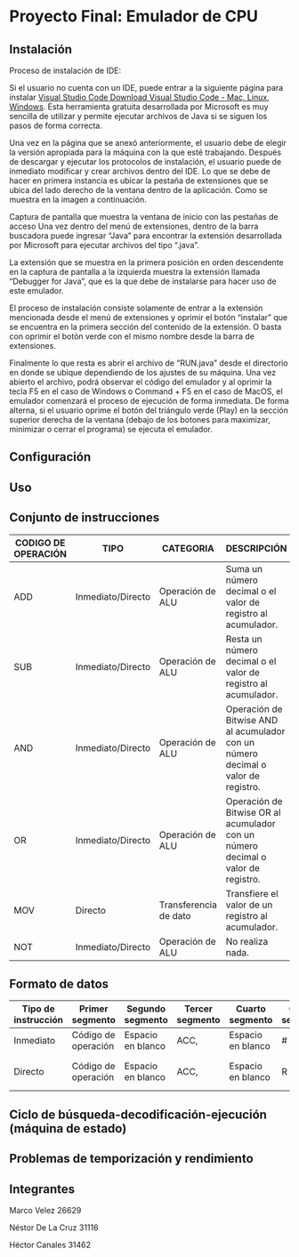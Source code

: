 # Proyecto Final: Emulador de CPU

## Instalación
Proceso de instalación de IDE: 

Si el usuario no cuenta con un IDE, puede entrar a la siguiente página para instalar [Visual Studio Code Download Visual Studio Code - Mac, Linux, Windows](https://code.visualstudio.com/download). Esta herramienta gratuita desarrollada por Microsoft es muy sencilla de utilizar y permite ejecutar archivos de Java si se siguen los pasos de forma correcta.  

Una vez en la página que se anexó anteriormente, el usuario debe de elegir la versión apropiada para la máquina con la que esté trabajando. Después de descargar y ejecutar los protocolos de instalación, el usuario puede de inmediato modificar y crear archivos dentro del IDE. Lo que se debe de hacer en primera instancia es ubicar la pestaña de extensiones que se ubica del lado derecho de la ventana dentro de la aplicación. Como se muestra en la imagen a continuación.


Captura de pantalla que muestra la ventana de inicio con las pestañas de acceso
Una vez dentro del menú de extensiones, dentro de la barra buscadora puede ingresar “Java” para encontrar la extensión desarrollada por Microsoft para ejecutar archivos del tipo “.java”.

La extensión que se muestra en la primera posición en orden descendente en la captura de pantalla a la izquierda muestra la extensión llamada “Debugger for Java”, que es la que debe de instalarse para hacer uso de este emulador.

El proceso de instalación consiste solamente de entrar a la extensión mencionada desde el menú de extensiones y oprimir el botón “instalar” que se encuentra en la primera sección del contenido de la extensión. O basta con oprimir el botón verde con el mismo nombre desde la barra de extensiones.

Finalmente lo que resta es abrir el archivo de “RUN.java” desde el directorio en donde se ubique dependiendo de los ajustes de su máquina. Una vez abierto el archivo, podrá observar el código del emulador y al oprimir la tecla F5 en el caso de Windows o Command + F5 en el caso de MacOS, el emulador comenzará el proceso de ejecución de forma inmediata. De forma alterna, si el usuario oprime el botón del triángulo verde (Play) en la sección superior derecha de la ventana (debajo de los botones para maximizar, minimizar o cerrar el programa) se ejecuta el emulador.


## Configuración
## Uso

## Conjunto de instrucciones

| CODIGO DE OPERACIÓN | TIPO              | CATEGORIA             | DESCRIPCIÓN                                                                       |
|---------------------|-------------------|-----------------------|-----------------------------------------------------------------------------------|
| ADD                 | Inmediato/Directo | Operación de ALU      | Suma un número decimal o el valor de registro al acumulador.                      |
| SUB                 | Inmediato/Directo | Operación de ALU      | Resta un número decimal o el valor de registro al acumulador.                     |
| AND                 | Inmediato/Directo | Operación de ALU      | Operación de Bitwise AND al acumulador con un número decimal o valor de registro. |
| OR                  | Inmediato/Directo | Operación de ALU      | Operación de Bitwise OR al acumulador con un número decimal o valor de registro.  |
| MOV                 | Directo           | Transferencia de dato | Transfiere el valor de un registro al acumulador.                                 |
| NOT                 | Inmediato/Directo | Operación de ALU      | No realiza nada.                                                                  |

## Formato de datos

| Tipo de instrucción | Primer segmento     | Segundo segmento  | Tercer segmento | Cuarto segmento   | Quinto segmento | S                  |
|---------------------|---------------------|-------------------|-----------------|-------------------|-----------------|--------------------|
| Inmediato           | Código de operación | Espacio en blanco | ACC,            | Espacio en blanco | #               | Número decimal     |
| Directo             | Código de operación | Espacio en blanco | ACC,            | Espacio en blanco | R               | Número de registro |

## Ciclo de búsqueda-decodificación-ejecución (máquina de estado)

## Problemas de temporización y rendimiento

## Integrantes

Marco Velez 26629

Néstor De La Cruz 31116

Héctor Canales 31462
